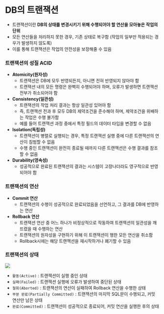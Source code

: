 # DB의 트랜잭션

* 트랜잭션이란 **DB의 상태를 변경시키기 위해 수행되어야 할 연산을 모아놓은 작업의 단위**
* 모든 연산들을 처리하지 못한 경우, 기존 상태로 복구함 (작업의 일부만 적용되는 경우가 발생하지 않도록)
* 이를 통해 트랜잭션은 작업의 안전성을 보장해줄 수 있음

### 트랜잭션의 성질 ACID
* **Atomicity(원자성)**
	* 트랜잭션은 DB에 모두 반영되든지, 아니면 전혀 반영되지 않아야 함
	* 트랜잭션 내의 모든 명령은 완벽히 수행되어야 하며, 오류가 발생하면 트랜잭션 전부가 취소되어야 함
* **Consistency(일관성)**
	* 트랜잭션의 작업 처리 결과는 항상 일관성 있어야 함
	* 즉, 트랜잭션 전과 후 모두 DB의 제약조건을 준수해야 하며, 제약조건을 위배하는 작업은 수행 불가함
	* 예를 들어 트랜잭션 과정 중에서 특정 필드의 데이터 타입을 변경할 수 없음
* **Isolation(독립성)**
	* 트랜잭션이 병렬로 실행되는 경우, 특정 트랜잭션 실행 중에 다른 트랜잭션의 연산이 침범할 수 없음
	* 수행 중인 트랜잭션이 완전히 종료될 때까지 다른 트랜잭션은 수행 결과를 참조할 수 없음
* **Durability(영속성)**
	* 성공적으로 완료된 트랜잭션의 결과는 시스템이 고장나더라도 영구적으로 반영되어야 함

### 트랜잭션의 연산
* **Commit 연산**
	* 트랜잭션의 수행이 성공적으로 완료되었음을 선언하고, 그 결과를 DB에 반영하는 연산
* **Rollback 연산**
	* 트랜잭션 연산 중 어느 하나가 비정상적으로 작동하여 트랜잭션의 일관성을 깨뜨렸을 때 수행하는 연산
	* 트랜잭션의 원자성을 구현하기 위해 이 트랜잭션이 행한 모든 연산을 취소함
	* Rollback시에는 해당 트랜잭션을 재시작하거나 폐기할 수 있음

### 트랜잭션의 상태
![](https://img1.daumcdn.net/thumb/R1280x0/?scode=mtistory2&fname=https%3A%2F%2Ft1.daumcdn.net%2Fcfile%2Ftistory%2F999C55345B6D2ED308)

* `활동(Active)` : 트랜잭션이 실행 중인 상태
* `실패(Failed)` : 트랜잭션 실행에 오류가 발생하여 중단된 상태
* `철회(Aborted)` : 트랜잭션의 연산이 실패하여 Rollback 연산을 수행한 상태
* `부분 완료(Partially Committed)` : 트랜잭션의 마지막 SQL문이 수행되고, 커밋 연산만 남은 상태
* `완료(Committed)` : 트랜잭션이 성공적으로 종료되어, 커밋 연산을 실행한 후의 상태